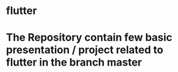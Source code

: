 # flutter
# The Repository contain few basic presentation / project related to flutter in the branch master
